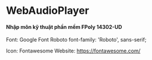 # WebAudioPlayer
#### Nhập môn kỹ thuật phần mềm FPoly 14302-UD

Font: Google Font Roboto
	<link href="https://fonts.googleapis.com/css?family=Roboto&display=swap" rel="stylesheet">
	font-family: 'Roboto', sans-serif;
	
Icon: Fontawesome
	<link href="http://pc.hyperflex.vn/Library/fontawesome-pro-5.12.0-web/css/all.css" rel="stylesheet">
	Website: https://fontawesome.com/
